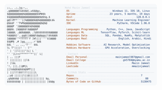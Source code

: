 <picture>
  <source srcset="https://raw.githubusercontent.com/mmazinjameel/mmazinjameel/main/dark_mode.svg?v=1745463639" media="(prefers-color-scheme: dark)">
  <img src="https://raw.githubusercontent.com/mmazinjameel/mmazinjameel/main/light_mode.svg?v=1745463639">
</picture>
